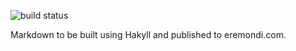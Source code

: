 ![build status](https://travis-ci.org/JoeyEremondi/JoeyEremondi.github.io.svg)

Markdown to be built using Hakyll and published to eremondi.com.

